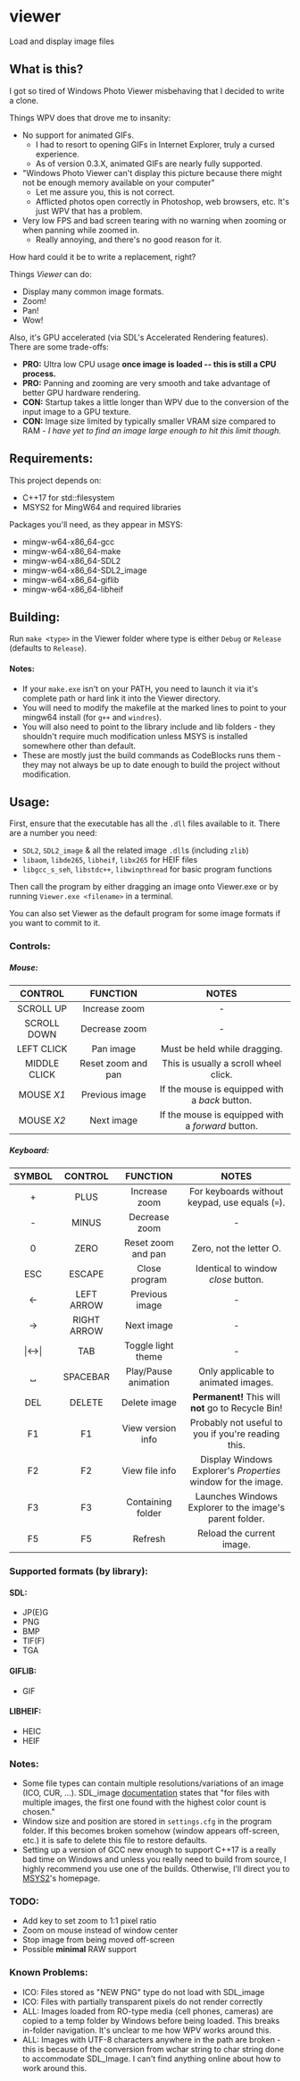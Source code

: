 # viewer
Load and display image files

## What is this?
I got so tired of Windows Photo Viewer misbehaving that I decided to write a clone.

Things WPV does that drove me to insanity:
* No support for animated GIFs.
    * I had to resort to opening GIFs in Internet Explorer, truly a cursed experience.
    * As of version 0.3.X, animated GIFs are nearly fully supported.
* "Windows Photo Viewer can't display this picture because there might not be enough memory available on your computer"
    * Let me assure you, this is not correct.
    * Afflicted photos open correctly in Photoshop, web browsers, etc. It's just WPV that has a problem.
* Very low FPS and bad screen tearing with no warning when zooming or when panning while zoomed in.
    * Really annoying, and there's no good reason for it.

How hard could it be to write a replacement, right?

Things *Viewer* can do:
* Display many common image formats.
* Zoom!
* Pan!
* Wow!

Also, it's GPU accelerated (via SDL's Accelerated Rendering features). There are some trade-offs:

* **PRO:** Ultra low CPU usage **once image is loaded -- this is still a CPU process.** 
* **PRO:** Panning and zooming are very smooth and take advantage of better GPU hardware rendering.
* **CON:** Startup takes a little longer than WPV due to the conversion of the input image to a GPU texture.
* **CON:** Image size limited by typically smaller VRAM size compared to RAM - *I have yet to find an image large enough to hit this limit though.*

## Requirements:
This project depends on:
* C++17 for std::filesystem
* MSYS2 for MingW64 and required libraries

Packages you'll need, as they appear in MSYS:
* mingw-w64-x86_64-gcc
* mingw-w64-x86_64-make
* mingw-w64-x86_64-SDL2
* mingw-w64-x86_64-SDL2_image
* mingw-w64-x86_64-giflib
* mingw-w64-x86_64-libheif

## Building:
Run `make <type>` in the Viewer folder where type is either `Debug` or `Release` (defaults to `Release`).
#### Notes:
* If your `make.exe` isn't on your PATH, you need to launch it via it's complete path or hard link it into the Viewer directory.
* You will need to modify the makefile at the marked lines to point to your mingw64 install (for `g++` and `windres`).
* You will also need to point to the library include and lib folders - they shouldn't require much modification unless MSYS is installed somewhere other than default.
* These are mostly just the build commands as CodeBlocks runs them - they may not always be up to date enough to build the project without modification.

## Usage:
First, ensure that the executable has all the `.dll` files available to it. There are a number you need:
* `SDL2`, `SDL2_image` & all the related image `.dll`s (including `zlib`)
* `libaom`, `libde265`, `libheif`, `libx265` for HEIF files
* `libgcc_s_seh`, `libstdc++`, `libwinpthread` for basic program functions

Then call the program by either dragging an image onto Viewer.exe or by running `Viewer.exe <filename>` in a terminal.

You can also set Viewer as the default program for some image formats if you want to commit to it.
### Controls:

##### Mouse:

|CONTROL|FUNCTION|NOTES|
|:-----:|:---:|:---:|
|SCROLL UP|Increase zoom|-|
|SCROLL DOWN|Decrease zoom|-|
|LEFT CLICK|Pan image|Must be held while dragging.|
|MIDDLE CLICK|Reset zoom and pan|This is usually a scroll wheel click.|
|MOUSE *X1*|Previous image|If the mouse is equipped with a *back* button.|
|MOUSE *X2*|Next image|If the mouse is equipped with a *forward* button.|

##### Keyboard:

|SYMBOL|CONTROL|FUNCTION|NOTES|
|:---:|:---:|:---:|:---:|
|+|PLUS|Increase zoom|For keyboards without keypad, use equals (`=`).|
|-|MINUS|Decrease zoom|-|
|0|ZERO|Reset zoom and pan|Zero, not the letter O.|
|ESC|ESCAPE|Close program|Identical to window *close* button.|
|<\-|LEFT ARROW|Previous image|-|
|\->|RIGHT ARROW|Next image|-|
|\|<\->\||TAB|Toggle light theme|-|
|␣|SPACEBAR|Play/Pause animation|Only applicable to animated images.|
|DEL|DELETE|Delete image|**Permanent!** This will **not** go to Recycle Bin!|
|F1|F1|View version info|Probably not useful to you if you're reading this.|
|F2|F2|View file info|Display Windows Explorer's *Properties* window for the image.|
|F3|F3|Containing folder|Launches Windows Explorer to the image's parent folder.|
|F5|F5|Refresh|Reload the current image.|

### Supported formats (by library):

#### SDL:
* JP(E)G
* PNG
* BMP
* TIF(F)
* TGA

#### GIFLIB:
* GIF

#### LIBHEIF:
* HEIC
* HEIF

### Notes:
* Some file types can contain multiple resolutions/variations of an image (ICO, CUR, ...). SDL_image [documentation][1] states that "for files with multiple images, the first one found with the highest color count is chosen."
* Window size and position are stored in `settings.cfg` in the program folder. If this becomes broken somehow (window appears off-screen, etc.) it is safe to delete this file to restore defaults.
* Setting up a version of GCC new enough to support C++17 is a really bad time on Windows and unless you really need to build from source, I highly recommend you use one of the builds. Otherwise, I'll direct you to [MSYS2](https://www.msys2.org/)'s homepage.

### TODO:
* Add key to set zoom to 1:1 pixel ratio
* Zoom on mouse instead of window center
* Stop image from being moved off-screen
* Possible **minimal** RAW support

### Known Problems:
* ICO: Files stored as "NEW PNG" type do not load with SDL_image
* ICO: Files with partially transparent pixels do not render correctly
* ALL: Images loaded from RO-type media (cell phones, cameras) are copied to a temp folder by Windows before being loaded. 
This breaks in-folder navigation. It's unclear to me how WPV works around this.
* ALL: Images with UTF-8 characters anywhere in the path are broken - this is because of the conversion from wchar string to char string done to accommodate SDL_Image. I can't find anything online about how to work around this.

[1]: https://www.libsdl.org/projects/SDL_image/docs/SDL_image.pdf#page=21&zoom=auto,-205,720
